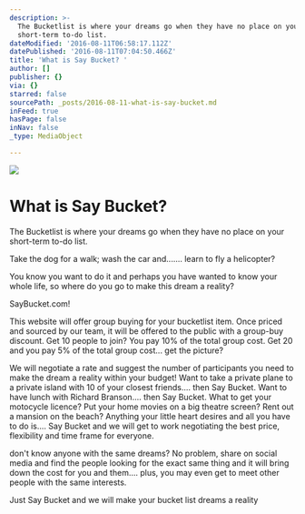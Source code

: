 ```yaml
---
description: >-
  The Bucketlist is where your dreams go when they have no place on your
  short-term to-do list.
dateModified: '2016-08-11T06:58:17.112Z'
datePublished: '2016-08-11T07:04:50.466Z'
title: 'What is Say Bucket? '
author: []
publisher: {}
via: {}
starred: false
sourcePath: _posts/2016-08-11-what-is-say-bucket.md
inFeed: true
hasPage: false
inNav: false
_type: MediaObject

---
```

![](https://the-grid-user-content.s3-us-west-2.amazonaws.com/d0399ea4-4528-4e60-a63f-4966d3b65cd5.jpg)

# What is Say Bucket? 

The Bucketlist is where your dreams go when they have no place on your short-term to-do list.

Take the dog for a walk; wash the car and....... learn to fly a helicopter?

You know you want to do it and perhaps you have wanted to know your whole life, so where do you go to make this dream a reality? 

SayBucket.com!

This website will offer group buying for your bucketlist item. Once priced and sourced by our team, it will be offered to the public with a group-buy discount. Get 10 people to join? You pay 10% of the total group cost. Get 20 and you pay 5% of the total group cost... get the picture?

We will negotiate a rate and suggest the number of participants you need to make the dream a reality within your budget! Want to take a private plane to a private island with 10 of your closest friends.... then Say Bucket. Want to have lunch with Richard Branson.... then Say Bucket. What to get your motocycle licence? Put your home movies on a big theatre screen? Rent out a mansion on the beach? Anything your little heart desires and all you have to do is.... Say Bucket and we will get to work negotiating the best price, flexibility and time frame for everyone.

don't know anyone with the same dreams? No problem, share on social media and find the people looking for the exact same thing and it will bring down the cost for you and them.... plus, you may even get to meet other people with the same interests.

Just Say Bucket and we will make your bucket list dreams a reality